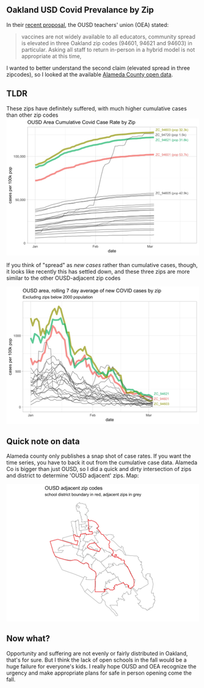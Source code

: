 ## Oakland USD Covid Prevalance by Zip

In their [recent proposal](https://docs.google.com/document/d/e/2PACX-1vTdsR_PZTP1LqRKzYFaNarV44k86EqjP4k8NIilJI0r6O9rwayvNC0-qlCkWGlTIqg5UlJzys2rY3Y_/pub), the OUSD teachers' union (OEA) stated:

> vaccines are not widely available to all educators, community spread is elevated in three Oakland zip codes (94601, 94621 and 94603) in particular. Asking all staff to return in-person in a hybrid model is not appropriate at this time,

I wanted to better understand the second claim (elevated spread in three zipcodes), so I looked at the available [Alameda County open data](https://data.acgov.org/datasets/5d6bf4760af64db48b6d053e7569a47b_0).

## TLDR

These zips have definitely suffered, with much higher cumulative cases than other zip codes
![cumulative](images/ousd_covid_cumul.jpg)

If you think of "spread" as _new cases_ rather than cumulative cases, though, it looks like recently this has settled down, and these three zips are more similar to the other OUSD-adjacent zip codes

![case_rate_avg](images/ousd_covid_rate.jpg)

## Quick note on data

Alameda county only publishes a snap shot of case rates. If you want the time series, you have to back it out from the cumulative case data. Alameda Co is bigger than just OUSD, so I did a quick and dirty intersection of zips and district to determine 'OUSD adjacent' zips. Map:

![case_rate_avg](images/ousd_zip.jpg)

## Now what?

Opportunity and suffering are not evenly or fairly distributed in Oakland, that's for sure. But I think the lack of open schools in the fall would be a huge failure for everyone's kids. I really hope OUSD and OEA recognize the urgency and make appropriate plans for safe in person opening come the fall.
